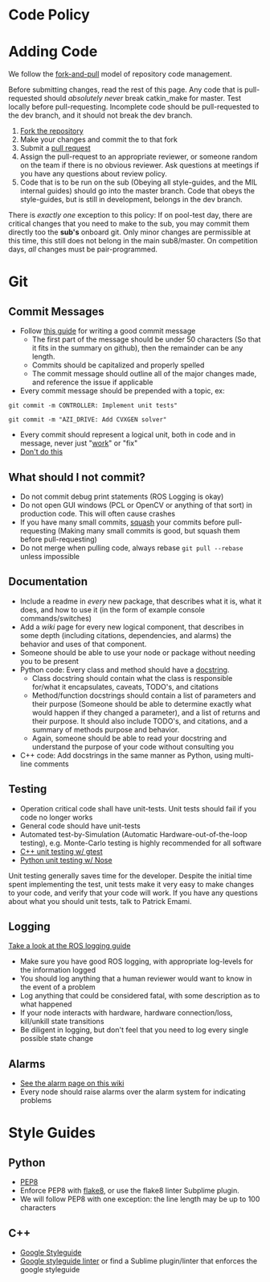 Code Policy
===========

# Adding Code
We follow the [fork-and-pull](https://guides.github.com/activities/contributing-to-open-source/) model of repository code management. 

Before submitting changes, read the rest of this page. Any code that is pull-requested should *absolutely never* break catkin_make for master. Test locally before pull-requesting. Incomplete code should be pull-requested to the dev branch, and it should not break the dev branch.

1. [Fork the repository](https://help.github.com/articles/fork-a-repo/)
2. Make your changes and commit the to that fork
3. Submit a [pull request](https://help.github.com/articles/using-pull-requests/)
4. Assign the pull-request to an appropriate reviewer, or someone random on the team if there is no obvious reviewer. Ask questions at meetings if you have any questions about review policy.
5. Code that is to be run on the sub (Obeying all style-guides, and the MIL internal guides) should go into the master branch. Code that obeys the style-guides, but is still in development, belongs in the dev branch.

There is *exactly one* exception to this policy:
If on pool-test day, there are critical changes that you need to make to the sub, you may commit them directly too the **sub's** onboard git. Only minor changes are permissible at this time, this still does not belong in the main sub8/master. On competition days, *all* changes must be pair-programmed.

# Git
## Commit Messages
* Follow [this guide](http://tbaggery.com/2008/04/19/a-note-about-git-commit-messages.html) for writing a good commit message
    * The first part of the message should be under 50 characters (So that it fits in the summary on github), then the remainder can be any length.
    * Commits should be capitalized and properly spelled
    * The commit message should outline all of the major changes made, and reference the issue if applicable
* Every commit message should be prepended with a topic, ex:

`git commit -m CONTROLLER: Implement unit tests"`

`git commit -m "AZI_DRIVE: Add CVXGEN solver"`

* Every commit should represent a logical unit, both in code and in message, never just "[work](https://github.com/uf-mil/SubjuGator/commits/master?page=4)" or "fix"
* [Don't do this](http://www.commitlogsfromlastnight.com/)

## What should I not commit?
* Do not commit debug print statements (ROS Logging is okay)
* Do not open GUI windows (PCL or OpenCV or anything of that sort) in production code. This will often cause crashes
* If you have many small commits, [squash](http://stackoverflow.com/questions/5189560/squash-my-last-x-commits-together-using-git) your commits before pull-requesting (Making many small commits is good, but squash them before pull-requesting)
* Do not merge when pulling code, always rebase `git pull --rebase` unless impossible

## Documentation
* Include a readme in *every* new package, that describes what it is, what it does, and how to use it (in the form of example console commands/switches)
* Add a *wiki* page for every new logical component, that describes in some depth (including citations, dependencies, and alarms) the behavior and uses of that component.
* Someone should be able to use your node or package without needing you to be present
* Python code: Every class and method should have a [docstring](https://en.wikipedia.org/wiki/Docstring#Python). 
    * Class docstring should contain what the class is responsible for/what it encapsulates, caveats, TODO's, and citations
    * Method/function docstrings should contain a list of parameters and their purpose (Someone should be able to determine exactly what would happen if they changed a parameter), and a list of returns and their purpose. It should also include TODO's, and citations, and a summary of methods purpose and behavior.
    * Again, someone should be able to read your docstring and understand the purpose of your code without consulting you
* C++ code: Add docstrings in the same manner as Python, using multi-line comments

## Testing
* Operation critical code shall have unit-tests. Unit tests should fail if you code no longer works
* General code should have unit-tests
* Automated test-by-Simulation (Automatic Hardware-out-of-the-loop testing), e.g. Monte-Carlo testing is highly recommended for all software
* [C++ unit testing w/ gtest](https://code.google.com/p/googletest/)
* [Python unit testing w/ Nose](https://nose.readthedocs.org/en/latest/)

Unit testing generally saves time for the developer. Despite the initial time spent implementing the test, unit tests make it very easy to make changes to your code, and verify that your code will work.
If you have any questions about what you should unit tests, talk to Patrick Emami.

## Logging
[Take a look at the ROS logging guide](http://wiki.ros.org/roscpp/Overview/Logging)
* Make sure you have good ROS logging, with appropriate log-levels for the information logged
* You should log anything that a human reviewer would want to know in the event of a problem
* Log anything that could be considered fatal, with some description as to what happened
* If your node interacts with hardware, hardware connection/loss, kill/unkill state transitions
* Be diligent in logging, but don't feel that you need to log every single possible state change

## Alarms
* [See the alarm page on this wiki](https://github.com/uf-mil/Sub8/wiki/System-Alarms)
* Every node should raise alarms over the alarm system for indicating problems

# Style Guides

## Python
* [PEP8](https://www.python.org/dev/peps/pep-0008/)
* Enforce PEP8 with [flake8](https://pypi.python.org/pypi/flake8), or use the flake8 linter Subplime plugin.
* We will follow PEP8 with one exception: the line length may be up to 100 characters

## C++ 
* [Google Styleguide](https://google-styleguide.googlecode.com/svn/trunk/cppguide.html)
* [Google styleguide linter](https://google-styleguide.googlecode.com/svn/trunk/cpplint/cpplint.py) or find a Sublime plugin/linter that enforces the google styleguide

